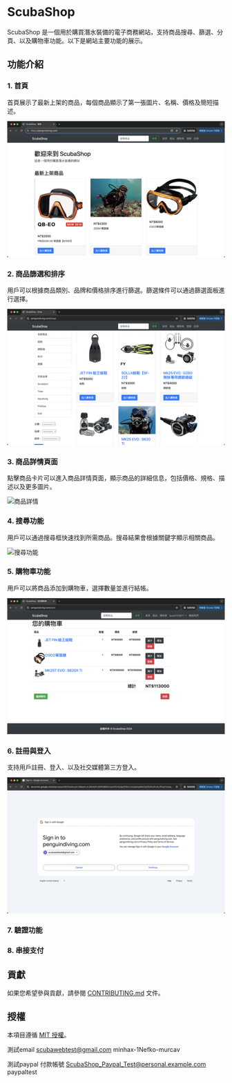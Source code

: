 # ScubaShop

ScubaShop 是一個用於購買潛水裝備的電子商務網站，支持商品搜尋、篩選、分頁、以及購物車功能。以下是網站主要功能的展示。

## 功能介紹

### 1. 首頁

首頁展示了最新上架的商品，每個商品顯示了第一張圖片、名稱、價格及簡短描述。

![首頁展示](docs/images/homepage.png)

### 2. 商品篩選和排序

用戶可以根據商品類別、品牌和價格排序進行篩選。篩選條件可以通過篩選面板進行選擇。

![商品篩選](docs/images/product_filter.png)

### 3. 商品詳情頁面

點擊商品卡片可以進入商品詳情頁面，顯示商品的詳細信息，包括價格、規格、描述以及更多圖片。

![商品詳情](docs/images/product_detail.png)

### 4. 搜尋功能

用戶可以通過搜尋框快速找到所需商品。搜尋結果會根據關鍵字顯示相關商品。

![搜尋功能](docs/images/search_function.png)

### 5. 購物車功能

用戶可以將商品添加到購物車，選擇數量並進行結帳。

![購物車功能](docs/images/cart.png)

### 6. 註冊與登入

支持用戶註冊、登入、以及社交媒體第三方登入。

![註冊與登入](docs/images/authentication.png)

### 7. 驗證功能

### 8. 串接支付



## 貢獻

如果您希望參與貢獻，請參閱 [CONTRIBUTING.md](CONTRIBUTING.md) 文件。

## 授權

本項目遵循 [MIT 授權](LICENSE)。


測試email
scubawebtest@gmail.com
minhax-1Nefko-murcav

測試paypal 付款帳號
ScubaShop_Paypal_Test@personal.example.com
paypaltest